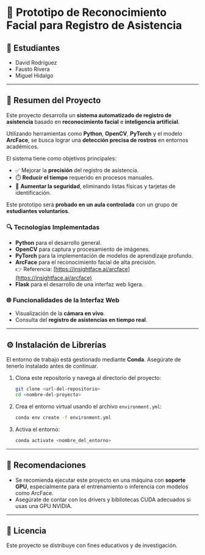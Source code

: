 # 🧠 Prototipo de Reconocimiento Facial para Registro de Asistencia

## 👥 Estudiantes

- David Rodríguez  
- Fausto Rivera  
- Miguel Hidalgo

---

## 📌 Resumen del Proyecto

Este proyecto desarrolla un **sistema automatizado de registro de asistencia** basado en **reconocimiento facial** e **inteligencia artificial**.  

Utilizando herramientas como **Python**, **OpenCV**, **PyTorch** y el modelo **ArcFace**, se busca lograr una **detección precisa de rostros** en entornos académicos.

El sistema tiene como objetivos principales:

- ✅ Mejorar la **precisión** del registro de asistencia.
- ⏱️ **Reducir el tiempo** requerido en procesos manuales.
- 🔐 **Aumentar la seguridad**, eliminando listas físicas y tarjetas de identificación.

Este prototipo será **probado en un aula controlada** con un grupo de **estudiantes voluntarios**.

### 🔍 Tecnologías Implementadas

- **Python** para el desarrollo general.
- **OpenCV** para captura y procesamiento de imágenes.
- **PyTorch** para la implementación de modelos de aprendizaje profundo.
- **ArcFace** para el reconocimiento facial de alta precisión.  
  👉 Referencia: [https://insightface.ai/arcface](https://insightface.ai/arcface)
- **Flask** para el desarrollo de una interfaz web ligera.

### 🌐 Funcionalidades de la Interfaz Web

- Visualización de la **cámara en vivo**.
- Consulta del **registro de asistencias en tiempo real**.

---

## ⚙️ Instalación de Librerías

El entorno de trabajo está gestionado mediante **Conda**. Asegúrate de tenerlo instalado antes de continuar.

1. Clona este repositorio y navega al directorio del proyecto:
   ```bash
   git clone <url-del-repositorio>
   cd <nombre-del-proyecto>
   ```

2. Crea el entorno virtual usando el archivo `environment.yml`:
   ```bash
   conda env create -f environment.yml
   ```

3. Activa el entorno:
   ```bash
   conda activate <nombre_del_entorno>
   ```

---

## 🧠 Recomendaciones

- Se recomienda ejecutar este proyecto en una máquina con **soporte GPU**, especialmente para el entrenamiento o inferencia con modelos como ArcFace.
- Asegúrate de contar con los drivers y bibliotecas CUDA adecuados si usas una GPU NVIDIA.

---

## 📄 Licencia

Este proyecto se distribuye con fines educativos y de investigación.
